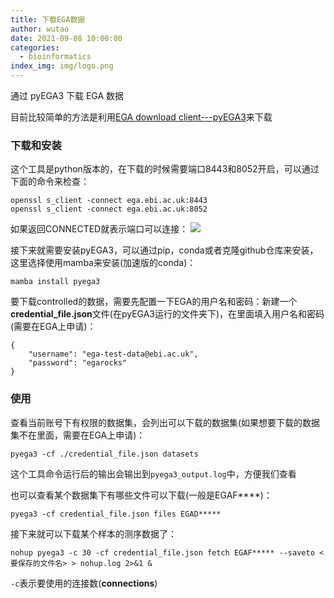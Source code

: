 ```yaml
---
title: 下载EGA数据
author: wutao
date: 2021-09-08 10:00:00 
categories:
  - bioinformatics
index_img: img/logo.png
---
```




通过 pyEGA3 下载 EGA 数据

<!-- more -->

目前比较简单的方法是利用[EGA download client---pyEGA3](https://github.com/EGA-archive/ega-download-client)来下载

### 下载和安装

这个工具是python版本的，在下载的时候需要端口8443和8052开启，可以通过下面的命令来检查：

```{bash}
openssl s_client -connect ega.ebi.ac.uk:8443
openssl s_client -connect ega.ebi.ac.uk:8052
```

如果返回CONNECTED就表示端口可以连接： ![](https://picgo-wutao.oss-cn-shanghai.aliyuncs.com/img/image-20210125182954515.png)

接下来就需要安装pyEGA3，可以通过pip，conda或者克隆github仓库来安装，这里选择使用mamba来安装(加速版的conda)：

```{bash}
mamba install pyega3
```

要下载controlled的数据，需要先配置一下EGA的用户名和密码：新建一个**credential_file.json**文件(在pyEGA3运行的文件夹下)，在里面填入用户名和密码(需要在EGA上申请)：

```{bash}
{
    "username": "ega-test-data@ebi.ac.uk",
    "password": "egarocks"
}
```

### 使用

查看当前账号下有权限的数据集，会列出可以下载的数据集(如果想要下载的数据集不在里面，需要在EGA上申请)：

```{bash}
pyega3 -cf ./credential_file.json datasets
```

这个工具命令运行后的输出会输出到`pyega3_output.log`中，方便我们查看

也可以查看某个数据集下有哪些文件可以下载(一般是EGAF\*\*\*\*)：

```{bash}
pyega3 -cf credential_file.json files EGAD*****
```

接下来就可以下载某个样本的测序数据了：

```{bash}
nohup pyega3 -c 30 -cf credential_file.json fetch EGAF***** --saveto <要保存的文件名> > nohup.log 2>&1 &
```

`-c`表示要使用的连接数(**connections**)
